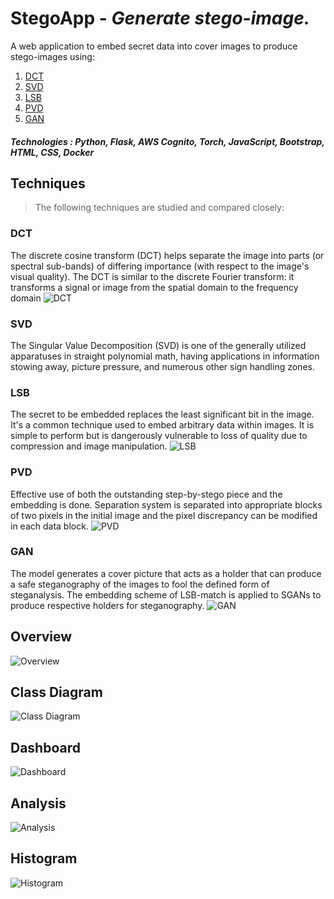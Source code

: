 
# **StegoApp** - *Generate stego-image.*

A web application to embed secret data into cover images to produce stego-images using:

 1. [DCT](#dct)
 2. [SVD](#svd)
 3. [LSB](#lsb)
 4. [PVD](#pvd)
 5. [GAN](#gan)
 
##### **Technologies** : Python, Flask, AWS Cognito, Torch, JavaScript, Bootstrap, HTML, CSS, Docker

## Techniques

> The following techniques are studied and compared closely:

### DCT
The discrete cosine transform (DCT) helps separate the image into parts (or spectral sub-bands) of differing importance (with respect to the image's visual quality). The DCT is similar to the discrete Fourier transform: it transforms a signal or image from the spatial domain to the frequency domain
![DCT](/README/01_DCT.png)

### SVD
The Singular Value Decomposition (SVD) is one of the generally utilized apparatuses in straight polynomial math, having applications in information stowing away, picture
pressure, and numerous other sign handling zones.

### LSB
The secret to be embedded replaces the least significant bit in the image. It's a
common technique used to embed arbitrary data within images. It is simple to perform but
is dangerously vulnerable to loss of quality due to compression and image manipulation.
![LSB](/README/03_LSB.png)

### PVD
Effective use of both the outstanding step-by-stego piece and the embedding is
done. Separation system is separated into appropriate blocks of two pixels in the initial
image and the pixel discrepancy can be modified in each data block.
![PVD](/README/04_PVD.png)

### GAN
The model generates a cover picture that acts as a holder that can produce a safe
steganography of the images to fool the defined form of steganalysis. The embedding
scheme of LSB-match is applied to SGANs to produce respective holders for
steganography.
![GAN](/README/05_GAN.png)


## Overview

![Overview](/README/01_Overview.png)

## Class Diagram

![Class Diagram](/README/02_Class.png)

## Dashboard

![Dashboard](/README/03_Dashboard.png)

## Analysis

![Analysis](/README/04_Analysis.png)

## Histogram

![Histogram](/README/05_Histogram.png)
